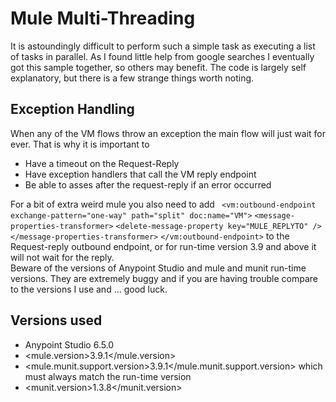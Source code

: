 Mule Multi-Threading
===
It is astoundingly difficult to perform such a simple task as executing a list of tasks in parallel. As I found little help from google searches I eventually got this sample together, so others may benefit.
The code is largely self explanatory, but there is a few strange things worth noting.
## Exception Handling
When any of the VM flows throw an exception the main flow will just wait for ever. That is why it is important to 
 - Have a timeout on the Request-Reply
 - Have exception handlers that call the VM reply endpoint
 - Be able to asses after the request-reply if an error occurred
 
For a bit of extra weird mule you also need to add 
           ` <vm:outbound-endpoint exchange-pattern="one-way" path="split" doc:name="VM">`
            	`<message-properties-transformer>`
                `<delete-message-property key="MULE_REPLYTO" />`
            `</message-properties-transformer>`
            `</vm:outbound-endpoint>`
to the Request-reply outbound endpoint, or for run-time version 3.9 and above it will not wait for the reply.  
Beware of the versions of Anypoint Studio and mule and munit run-time versions. They are extremely buggy and if you are having trouble compare to the versions I use and ... good luck.
## Versions used
 - Anypoint Studio 6.5.0
 - 	<mule.version>3.9.1</mule.version>
 - <mule.munit.support.version>3.9.1</mule.munit.support.version> which must always match the run-time version
 - <munit.version>1.3.8</munit.version>
	

